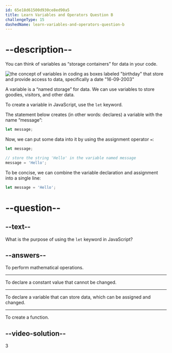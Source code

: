 ```yaml
---
id: 65e18d61500d930ce8ed90a5
title: Learn Variables and Operators Question B
challengeType: 15
dashedName: learn-variables-and-operators-question-b
---
```

# --description--

You can think of variables as “storage containers” for data in your code.

<img src="https://cdn.statically.io/gh/TheOdinProject/curriculum/d39eaf2ca95e80705f703bb218216c10508f5047/foundations/javascript_basics/fundamentals-1/imgs/00.png" alt='the concept of variables in coding as boxes labeled "birthday" that store and provide access to data, specifically a date "16-09-2003"'>

A variable is a “named storage” for data. We can use variables to store goodies, visitors, and other data.

To create a variable in JavaScript, use the `let` keyword.

The statement below creates (in other words: declares) a variable with the name “message”:

```js
let message;
```

Now, we can put some data into it by using the assignment operator `=`:

```js
let message;

// store the string 'Hello' in the variable named message
message = 'Hello'; 
```

To be concise, we can combine the variable declaration and assignment into a single line:

```js
let message = 'Hello';
```


# --question--

## --text--

What is the purpose of using the `let` keyword in JavaScript?

## --answers--

To perform mathematical operations.

---

To declare a constant value that cannot be changed.

---

To declare a variable that can store data, which can be assigned and changed.

---

To create a function.


## --video-solution--

3
